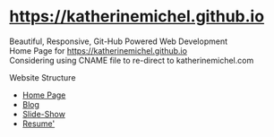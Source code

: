 https://katherinemichel.github.io
==============
Beautiful, Responsive, Git-Hub Powered Web Development <br>
Home Page for https://katherinemichel.github.io <br>
Considering using CNAME file to re-direct to katherinemichel.com

Website Structure

* [Home Page](http://katherinemichel.github.io) 
* [Blog](http://katherinemichel.github.io/blog) 
* [Slide-Show](http://katherinemichel.github.io/slide-show) 
* [Resume'](http://katherinemichel.github.io/resume)

